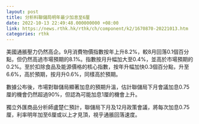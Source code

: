 ```yaml
---
layout: post
title: 分析料聯儲局明年最少加息至6厘
date: 2022-10-13 22:49:48.000000000 +08:00
link: https://news.rthk.hk/rthk/ch/component/k2/1670870-20221013.htm
categories: rthk
---
```


美國通脹壓力仍然高企。9月消費物價指數按年上升8.2%，較8月回落0.1個百分點，但仍然高過市場預期的8.1%。指數按月升幅加大至0.4%，並高於市場預期的0.2%。至於扣除食品及能源價格的核心指數，按年升幅加快0.3個百分點，升至6.6%，高於預期，按月升0.6%，同樣高於預期。

數據公布後，市場對聯儲局顯著加息的預期升溫，估計聯儲局下月會議加息0.75厘的機會仍然超過90%，但認為可能加息1厘的機會上升。

獨立外匯商品分析師盧楚仁預計，聯儲局下月及12月政策會議，將每次加息0.75厘，利率明年加至6厘或以上才見頂，視乎通脹回落速度。
